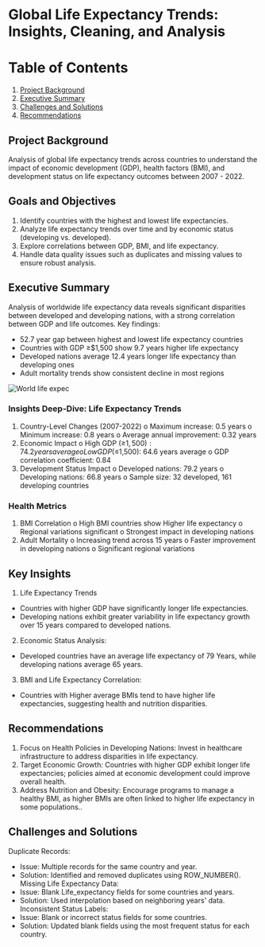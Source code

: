 # Global Life Expectancy Trends: Insights, Cleaning, and Analysis

# Table of Contents
1. [Project Background](#project-background)
2. [Executive Summary](#executive-summary)
3. [Challenges and Solutions](#Challenges-and-Solutions)
4. [Recommendations](#Recommendations)

## Project Background
Analysis of global life expectancy trends across countries to understand the impact
of economic development (GDP), health factors (BMI), and development status on
life expectancy outcomes between 2007 - 2022.

## Goals and Objectives 
1. Identify countries with the highest and lowest life expectancies.
2. Analyze life expectancy trends over time and by economic status (developing vs.
developed).
3. Explore correlations between GDP, BMI, and life expectancy.
4. Handle data quality issues such as duplicates and missing values to ensure robust
analysis.

## Executive Summary
Analysis of worldwide life expectancy data reveals significant disparities between
developed and developing nations, with a strong correlation between GDP and life
outcomes. Key findings:
* 52.7 year gap between highest and lowest life expectancy countries
* Countries with GDP ≥$1,500 show 9.7 years higher life expectancy
* Developed nations average 12.4 years longer life expectancy than developing
ones
* Adult mortality trends show consistent decline in most regions

![World life expec](https://github.com/user-attachments/assets/0acee083-469e-4a1f-9a9b-9daaab376d23)

### Insights Deep-Dive: Life Expectancy Trends

1. Country-Level Changes (2007-2022)
o Maximum increase: 0.5 years
o Minimum increase: 0.8 years
o Average annual improvement: 0.32 years
2. Economic Impact
o High GDP (≥$1,500): 74.2 years average
o Low GDP (≤$1,500): 64.6 years average
o GDP correlation coefficient: 0.84
3. Development Status Impact
o Developed nations: 79.2 years
o Developing nations: 66.8 years
o Sample size: 32 developed, 161 developing countries

### Health Metrics
1. BMI Correlation
o High BMI countries show Higher life expectancy
o Regional variations significant
o Strongest impact in developing nations
2. Adult Mortality
o Increasing trend across 15 years
o Faster improvement in developing nations
o Significant regional variations

## Key Insights
1. Life Expectancy Trends
- Countries with higher GDP have significantly longer life expectancies.
- Developing nations exhibit greater variability in life expectancy growth over 15
years compared to developed nations.
2. Economic Status Analysis:
- Developed countries have an average life expectancy of 79 Years, while
developing nations average 65 years.
3. BMI and Life Expectancy Correlation:
- Countries with Higher average BMIs tend to have higher life expectancies,
suggesting health and nutrition disparities.

## Recommendations
1. Focus on Health Policies in Developing Nations:
Invest in healthcare infrastructure to address disparities in life expectancy.
2. Target Economic Growth:
Countries with higher GDP exhibit longer life expectancies; policies aimed at
economic development could improve overall health.
3. Address Nutrition and Obesity:
Encourage programs to manage a healthy BMI, as higher BMIs are often linked to higher life expectancy in some populations..

## Challenges and Solutions
Duplicate Records:
* Issue: Multiple records for the same country and year.
* Solution: Identified and removed duplicates using ROW_NUMBER().
Missing Life Expectancy Data:
* Issue: Blank Life_expectancy fields for some countries and years.
* Solution: Used interpolation based on neighboring years&#39; data.
Inconsistent Status Labels:
* Issue: Blank or incorrect status fields for some countries.
* Solution: Updated blank fields using the most frequent status for each country.

